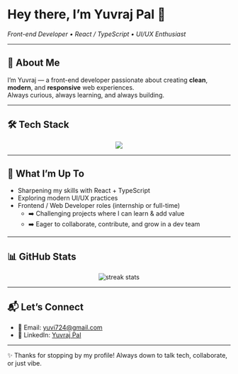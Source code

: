 # Hey there, I’m **Yuvraj Pal** 👋  

*Front-end Developer • React / TypeScript • UI/UX Enthusiast*

---

## 🚀 About Me  

I’m Yuvraj — a front-end developer passionate about creating **clean**, **modern**, and **responsive** web experiences.  
Always curious, always learning, and always building.  

---

## 🛠️ Tech Stack  

<p align="center">
  <img src="https://skillicons.dev/icons?i=js,ts,react,tailwind,html,css,firebase,git,github,vscode" />
</p>

---

## 🎯 What I’m Up To  

- Sharpening my skills with React + TypeScript  
- Exploring modern UI/UX practices  
- Frontend / Web Developer roles (internship or full-time)  
  - ➡️ Challenging projects where I can learn & add value  
  - ➡️ Eager to collaborate, contribute, and grow in a dev team  

---

## 📊 GitHub Stats  

<p align="center">
  <img src="https://camo.githubusercontent.com/cdb12c1e0a2c4e3c030522926985b0d5f86ff751cb889ed2c7cc897205508ddf/68747470733a2f2f6e69727a616b2d73747265616b2d73746174732e76657263656c2e6170702f3f757365723d59757672616a50616c3237267468656d653d6461726b26686964655f626f726465723d66616c7365" alt="streak stats" />
</p>



---

## 📬 Let’s Connect  

- 📧 Email: [yuvi724@gmail.com](mailto:yuvi724@gmail.com)  
- 🔗 LinkedIn: [Yuvraj Pal](https://www.linkedin.com/in/yuvrajpal27724/)  

---

✨ Thanks for stopping by my profile! Always down to talk tech, collaborate, or just vibe.  
